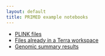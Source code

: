 ```yaml
---
layout: default
title: PRIMED example notebooks
---
```


* [PLINK files](plink_files.nb.html)
* [Files already in a Terra workspace](terra_workspace.nb.html)
* [Genomic summary results](gsr.nb.html)
